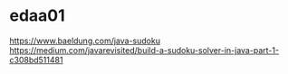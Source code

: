 # edaa01

https://www.baeldung.com/java-sudoku
https://medium.com/javarevisited/build-a-sudoku-solver-in-java-part-1-c308bd511481
